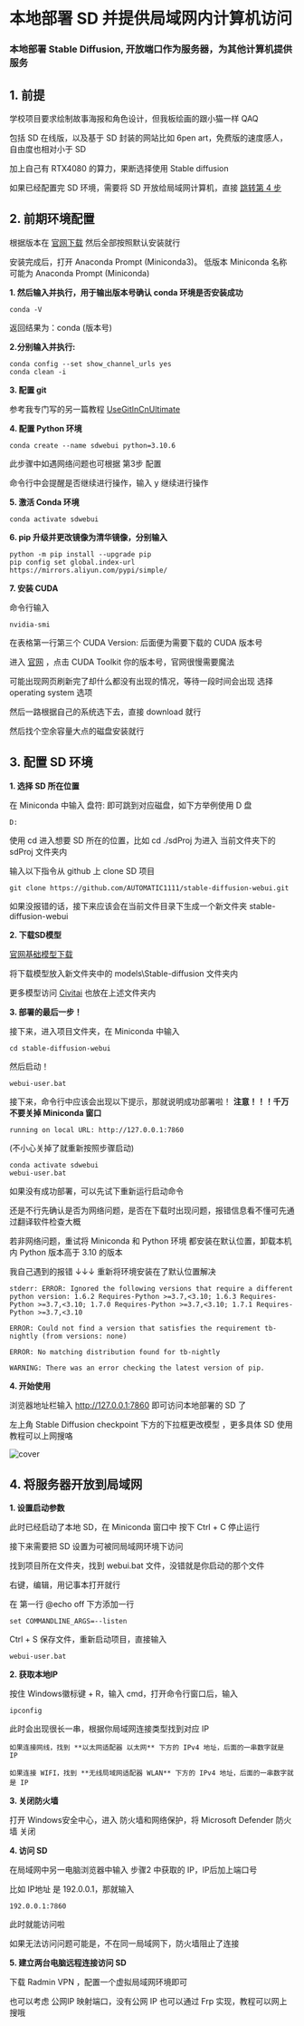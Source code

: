 # 本地部署 SD 并提供局域网内计算机访问

### 本地部署 Stable Diffusion, 开放端口作为服务器，为其他计算机提供服务

## 1. 前提
学校项目要求绘制故事海报和角色设计，但我板绘画的跟小猫一样 QAQ

包括 SD 在线版，以及基于 SD 封装的网站比如 6pen art，免费版的速度感人，自由度也相对小于 SD

加上自己有 RTX4080 的算力，果断选择使用 Stable diffusion 

如果已经配置完 SD 环境，需要将 SD 开放给局域网计算机，直接 [跳转第 4 步](#4-将服务器开放到局域网)
## 2. 前期环境配置
根据版本在 [官网下载](https://docs.conda.io/projects/miniconda/en/latest/)
然后全部按照默认安装就行

安装完成后，打开 Anaconda Prompt (Miniconda3)。
低版本 Miniconda 名称可能为 Anaconda Prompt (Miniconda)

**1\. 然后输入并执行，用于输出版本号确认 conda 环境是否安装成功**

    conda -V

返回结果为：conda (版本号)

**2\.分别输入并执行:**

    conda config --set show_channel_urls yes
    conda clean -i
    
**3\. 配置 git**

参考我专门写的另一篇教程 [UseGitInCnUltimate](https://github.com/Sacilave/UseGitInCnUltimate/)

**4\. 配置 Python 环境**

    conda create --name sdwebui python=3.10.6

此步骤中如遇网络问题也可根据 第3步 配置

命令行中会提醒是否继续进行操作，输入 y 继续进行操作

**5\. 激活 Conda 环境**

    conda activate sdwebui

**6\. pip 升级并更改镜像为清华镜像，分别输入**

    python -m pip install --upgrade pip
    pip config set global.index-url https://mirrors.aliyun.com/pypi/simple/

**7\. 安装 CUDA**

命令行输入

    nvidia-smi

在表格第一行第三个 CUDA Version: 后面便为需要下载的 CUDA 版本号

进入 [官网](https://developer.nvidia.com/cuda-toolkit-archive) ，点击 CUDA Toolkit 你的版本号，官网很慢需要魔法

可能出现网页刷新完了却什么都没有出现的情况，等待一段时间会出现 选择 operating system 选项

然后一路根据自己的系统选下去，直接 download 就行

然后找个空余容量大点的磁盘安装就行

## 3. 配置 SD 环境

**1. 选择 SD 所在位置**

在 Miniconda 中输入 盘符: 即可跳到对应磁盘，如下方举例使用 D 盘

    D:

使用 cd 进入想要 SD 所在的位置，比如 cd ./sdProj 为进入 当前文件夹下的 sdProj 文件夹内

输入以下指令从 github 上 clone SD 项目

    git clone https://github.com/AUTOMATIC1111/stable-diffusion-webui.git

如果没报错的话，接下来应该会在当前文件目录下生成一个新文件夹 stable-diffusion-webui

**2. 下载SD模型**

[官网基础模型下载](https://huggingface.co/stabilityai/stable-diffusion-2-1/blob/main/v2-1_768-ema-pruned.ckpt)

将下载模型放入新文件夹中的 models\Stable-diffusion 文件夹内

更多模型访问 [Civitai](https://civitai.com/) 也放在上述文件夹内

**3. 部署的最后一步！**

接下来，进入项目文件夹，在 Miniconda 中输入

    cd stable-diffusion-webui

然后启动！

    webui-user.bat

接下来，命令行中应该会出现以下提示，那就说明成功部署啦！
**注意！！！千万不要关掉 Miniconda 窗口**
    
    running on local URL: http://127.0.0.1:7860

(不小心关掉了就重新按照步骤启动)

    conda activate sdwebui
    webui-user.bat

如果没有成功部署，可以先试下重新运行启动命令

还是不行先确认是否为网络问题，是否在下载时出现问题，报错信息看不懂可先通过翻译软件检查大概

若非网络问题，重试将 Miniconda 和 Python 环境 都安装在默认位置，卸载本机内 Python 版本高于 3.10 的版本

我自己遇到的报错 ↓↓↓  重新将环境安装在了默认位置解决

    stderr: ERROR: Ignored the following versions that require a different python version: 1.6.2 Requires-Python >=3.7,<3.10; 1.6.3 Requires-Python >=3.7,<3.10; 1.7.0 Requires-Python >=3.7,<3.10; 1.7.1 Requires-Python >=3.7,<3.10

    ERROR: Could not find a version that satisfies the requirement tb-nightly (from versions: none)

    ERROR: No matching distribution found for tb-nightly

    WARNING: There was an error checking the latest version of pip.

**4. 开始使用**

浏览器地址栏输入 http://127.0.0.1:7860 即可访问本地部署的 SD 了

左上角 Stable Diffusion checkpoint 下方的下拉框更改模型 ，更多具体 SD 使用教程可以上网搜咯

![cover](/cover.png)

## 4. 将服务器开放到局域网

**1. 设置启动参数**

此时已经启动了本地 SD，在 Miniconda 窗口中 按下 Ctrl + C 停止运行

接下来需要把 SD 设置为可被同局域网环境下访问

找到项目所在文件夹，找到 webui.bat 文件，没错就是你启动的那个文件

右键，编辑，用记事本打开就行

在 第一行 @echo off 下方添加一行

    set COMMANDLINE_ARGS=--listen

Ctrl + S 保存文件，重新启动项目，直接输入

    webui-user.bat

**2. 获取本地IP**

按住 Windows徽标键 + R，输入 cmd，打开命令行窗口后，输入

    ipconfig

此时会出现很长一串，根据你局域网连接类型找到对应 IP

    如果连接网线，找到 **以太网适配器 以太网** 下方的 IPv4 地址，后面的一串数字就是 IP

    如果连接 WIFI，找到 **无线局域网适配器 WLAN** 下方的 IPv4 地址，后面的一串数字就是 IP

**3. 关闭防火墙**

打开 Windows安全中心，进入 防火墙和网络保护，将 Microsoft Defender 防火墙 关闭

**4. 访问 SD**

在局域网中另一电脑浏览器中输入 步骤2 中获取的 IP，IP后加上端口号

比如 IP地址 是 192.0.0.1，那就输入

    192.0.0.1:7860

此时就能访问啦

如果无法访问问题可能是，不在同一局域网下，防火墙阻止了连接

**5. 建立两台电脑远程连接访问 SD**

下载 Radmin VPN ，配置一个虚拟局域网环境即可

也可以考虑 公网IP 映射端口，没有公网 IP 也可以通过 Frp 实现，教程可以网上搜哦

